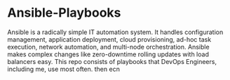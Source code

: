 # Ansible-Playbooks

Ansible is a radically simple IT automation system. It handles configuration management, application deployment, cloud provisioning, ad-hoc task execution, network automation, and multi-node orchestration. Ansible makes complex changes like zero-downtime rolling updates with load balancers easy. This repo consists of playbooks that DevOps Engineers, including me, use most often.
then ecn
